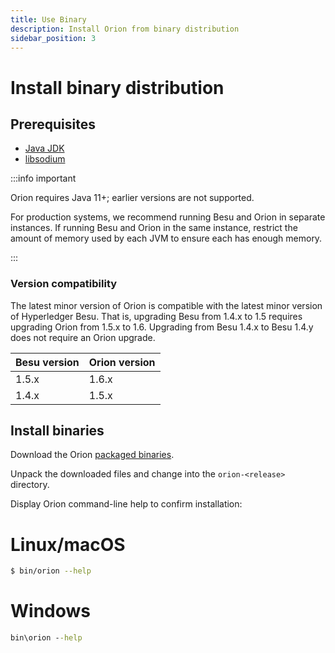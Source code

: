 ```yaml
---
title: Use Binary
description: Install Orion from binary distribution
sidebar_position: 3
---
```


# Install binary distribution

## Prerequisites

- [Java JDK](https://www.oracle.com/java/technologies/javase-downloads.html)
- [libsodium](Dependencies.md)

:::info important

Orion requires Java 11+; earlier versions are not supported.

For production systems, we recommend running Besu and Orion in separate instances. If running Besu and Orion in the same instance, restrict the amount of memory used by each JVM to ensure each has enough memory.

:::

### Version compatibility

The latest minor version of Orion is compatible with the latest minor version of Hyperledger Besu. That is, upgrading Besu from 1.4.x to 1.5 requires upgrading Orion from 1.5.x to 1.6. Upgrading from Besu 1.4.x to Besu 1.4.y does not require an Orion upgrade.

| Besu version | Orion version |
| ------------ | ------------- |
| 1.5.x        | 1.6.x         |
| 1.4.x        | 1.5.x         |

## Install binaries

Download the Orion [packaged binaries](https://cloudsmith.io/~consensys/repos/orion/packages/).

Unpack the downloaded files and change into the `orion-<release>` directory.

Display Orion command-line help to confirm installation:

<!--tabs-->

# Linux/macOS

```bash
$ bin/orion --help
```

# Windows

```bat
bin\orion --help
```

<!--/tabs-->

